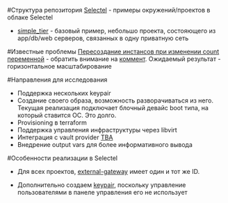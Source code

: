 #Структура репозитория
[Selectel](https://github.com/express42/terraform_examples/tree/master/selectel) - примеры окружений/проектов в облаке Selectel

* [simple_tier](https://github.com/express42/terraform_examples/tree/master/selectel/simple_tier) - базовый пример, небольшо проекта, состояющего из app/db/web серверов, связанных в одну приватную сеть

#Известные проблемы
[Пересоздание инстансов при изменении count переменной](https://github.com/hashicorp/terraform/issues/3449) - обратить внимание на [коммент](https://github.com/hashicorp/terraform/issues/3449#issuecomment-218955964). Ожидаемый результат - горизонтальное масштабирование


#Направления для исследования
* Поддержка нескольких keypair
* Создание своего образа, возможность разворачиваться из него. Текущая реализация подключает блочный девайс boot типа, на который ставится ОС. Это долго.
* Provisioning в terraform
* Поддержка управления инфраструктуры через libvirt
* Интеграция с vault provider [TBA](https://github.com/hashicorp/terraform/issues/2221)
* Внедрение output vars для более информативного вывода


#Особенности реализации в Selectel
* Для всех проектов, [external-gateway](https://github.com/express42/terraform_examples/blob/master/simple_tier/networking.tf#L21) имеет один и тот же ID.

* Дополнительно создаем [keypair](https://github.com/express42/terraform_examples/blob/master/simple_tier/security.tf), поскольку управление пользователями в панеле управления его не использует

